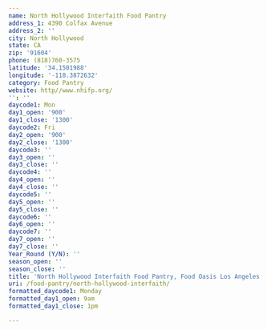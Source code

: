 ```yaml
---
name: North Hollywood Interfaith Food Pantry
address_1: 4390 Colfax Avenue
address_2: ''
city: North Hollywood
state: CA
zip: '91604'
phone: (818)760-3575
latitude: '34.1501988'
longitude: '-118.3872632'
category: Food Pantry
website: http//www.nhifp.org/
'': ''
daycode1: Mon
day1_open: '900'
day1_close: '1300'
daycode2: Fri
day2_open: '900'
day2_close: '1300'
daycode3: ''
day3_open: ''
day3_close: ''
daycode4: ''
day4_open: ''
day4_close: ''
daycode5: ''
day5_open: ''
day5_close: ''
daycode6: ''
day6_open: ''
daycode7: ''
day7_open: ''
day7_close: ''
Year_Round (Y/N): ''
season_open: ''
season_close: ''
title: 'North Hollywood Interfaith Food Pantry, Food Oasis Los Angeles'
uri: /food-pantry/north-hollywood-interfaith/
formatted_daycode1: Monday
formatted_day1_open: 9am
formatted_day1_close: 1pm

---
```

